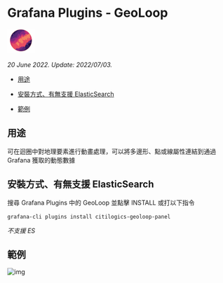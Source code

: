 # Grafana Plugins - GeoLoop

![img](GeoLoop_icon.png)

*20 June 2022. Update: 2022/07/03.*

* [用途](#use)

* [安裝方式、有無支援 ElasticSearch](#install)

* [範例](#example)

<h2 id="use">用途</h2>

可在迴圈中對地理要素進行動畫處理，可以將多邊形、點或線屬性連結到通過 Grafana 獲取的動態數據

<h2 id="install">安裝方式、有無支援 ElasticSearch</h2>

搜尋 Grafana Plugins 中的 GeoLoop 並點擊 INSTALL 或打以下指令

    grafana-cli plugins install citilogics-geoloop-panel

*不支援 ES*

<h2 id="example">範例</h2>

![img](GeoLoop.png)

